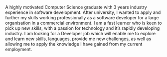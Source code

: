A highly motivated Computer Science graduate with 3 years industry experience in software development. After university, I wanted to apply and further my skills working professionally as a software developer for a large organisation in a commercial environment. I am a fast learner who is keen to pick up new skills, with a passion for technology and it’s rapidly developing industry. I am looking for a Developer job which will enable me to explore and learn new skills, languages, provide me new challenges, as well as allowing me to apply the knowledge I have gained from my current employment. 
